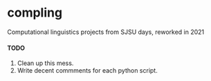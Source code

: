# compling
Computational linguistics projects from SJSU days, reworked in 2021

#### TODO

1. Clean up this mess.
2. Write decent commments for each python script.

